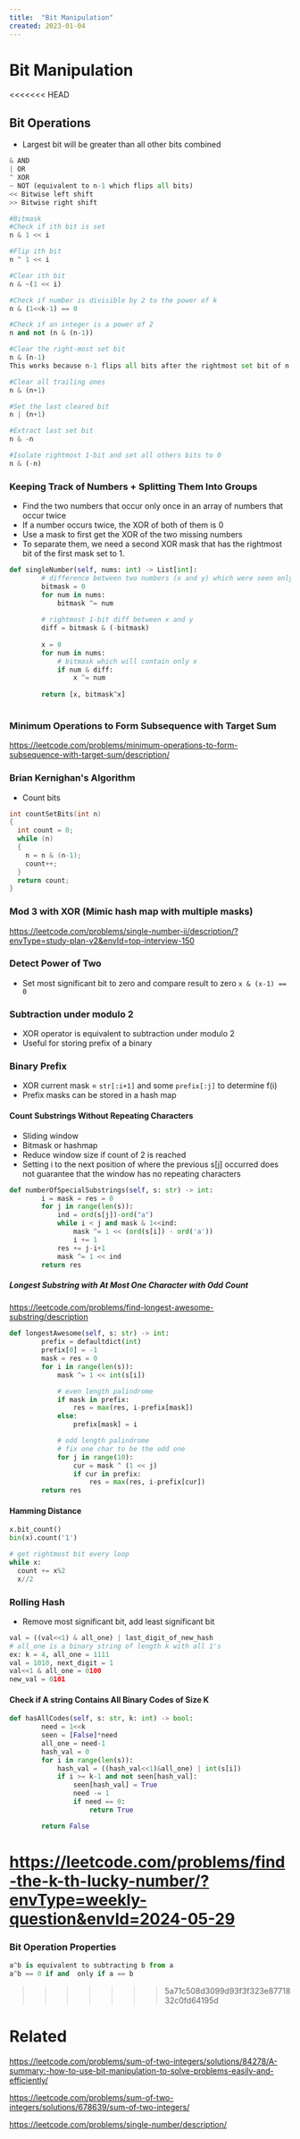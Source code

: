 ```yaml
---
title:  "Bit Manipulation"
created: 2023-01-04
---
```

# Bit Manipulation

<<<<<<< HEAD
## Bit Operations

- Largest bit will be greater than all other bits combined

```python
& AND
| OR
^ XOR
~ NOT (equivalent to n-1 which flips all bits)
<< Bitwise left shift
>> Bitwise right shift

#Bitmask
#Check if ith bit is set
n & 1 << i

#Flip ith bit
n ^ 1 << i 

#Clear ith bit
n & ~(1 << i)

#Check if number is divisible by 2 to the power of k
n & (1<<k-1) == 0

#Check if an integer is a power of 2
n and not (n & (n-1))

#Clear the right-most set bit
n & (n-1)
This works because n-1 flips all bits after the rightmost set bit of n

#Clear all trailing ones
n & (n+1)

#Set the last cleared bit
n | (n+1)

#Extract last set bit
n & -n

#Isolate rightmost 1-bit and set all others bits to 0
n & (-n) 

```

### Keeping Track of Numbers + Splitting Them Into Groups 
- Find the two numbers that occur only once in an array of numbers that occur twice
- If a number occurs twice, the XOR of both of them is 0
- Use a mask to first get the XOR of the two missing numbers
- To separate them, we need a second XOR mask that has the rightmost bit of the first mask set to 1. 
```python
def singleNumber(self, nums: int) -> List[int]:
        # difference between two numbers (x and y) which were seen only once
        bitmask = 0
        for num in nums:
            bitmask ^= num
        
        # rightmost 1-bit diff between x and y
        diff = bitmask & (-bitmask)
        
        x = 0
        for num in nums:
            # bitmask which will contain only x
            if num & diff:
                x ^= num
        
        return [x, bitmask^x]
                
```

### Minimum Operations to Form Subsequence with Target Sum
https://leetcode.com/problems/minimum-operations-to-form-subsequence-with-target-sum/description/

### Brian Kernighan's Algorithm

- Count bits

```c++
int countSetBits(int n)
{
  int count = 0;
  while (n)
  {
    n = n & (n-1);
    count++;
  }
  return count;
}

```

### Mod 3 with XOR (Mimic hash map with multiple masks)
https://leetcode.com/problems/single-number-ii/description/?envType=study-plan-v2&envId=top-interview-150
### Detect Power of Two

- Set most significant bit to zero and compare result to zero
  `x & (x-1) == 0`

### Subtraction under modulo 2

- XOR operator is equivalent to subtraction under modulo 2
- Useful for storing prefix of a binary

### Binary Prefix

- XOR current mask = `str[:i+1]` and some `prefix[:j]` to determine f(i)
- Prefix masks can be stored in a hash map

#### Count Substrings Without Repeating Characters

- Sliding window
- Bitmask or hashmap
- Reduce window size if count of 2 is reached
- Setting i to the next position of where the previous s[j] occurred does not guarantee that the window has no repeating characters

```python
def numberOfSpecialSubstrings(self, s: str) -> int:
        i = mask = res = 0
        for j in range(len(s)):
            ind = ord(s[j])-ord("a")
            while i < j and mask & 1<<ind:
                mask ^= 1 << (ord(s[i]) - ord('a'))
                i += 1
            res += j-i+1
            mask ^= 1 << ind
        return res
```

##### Longest Substring with At Most One Character with Odd Count

https://leetcode.com/problems/find-longest-awesome-substring/description

```python
def longestAwesome(self, s: str) -> int:
        prefix = defaultdict(int)
        prefix[0] = -1
        mask = res = 0
        for i in range(len(s)):
            mask ^= 1 << int(s[i])

            # even length palindrome
            if mask in prefix:
                res = max(res, i-prefix[mask])
            else:
                prefix[mask] = i

            # odd length palindrome
            # fix one char to be the odd one
            for j in range(10):
                cur = mask ^ (1 << j)
                if cur in prefix:
                    res = max(res, i-prefix[cur])
        return res
```

#### Hamming Distance

```python
x.bit_count()
bin(x).count('1')

# get rightmost bit every loop
while x:
  count += x%2
  x//2
```

### Rolling Hash

- Remove most significant bit, add least significant bit

```python
val = ((val<<1) & all_one) | last_digit_of_new_hash
# all_one is a binary string of length k with all 1's
ex: k = 4, all_one = 1111
val = 1010, next_digit = 1
val<<1 & all_one = 0100
new_val = 0101
```

#### Check if A string Contains All Binary Codes of Size K

```python
def hasAllCodes(self, s: str, k: int) -> bool:
        need = 1<<k
        seen = [False]*need
        all_one = need-1
        hash_val = 0
        for i in range(len(s)):
            hash_val = ((hash_val<<1)&all_one) | int(s[i])
            if i >= k-1 and not seen[hash_val]:
                seen[hash_val] = True
                need -= 1
                if need == 0:
                    return True

        return False
```


https://leetcode.com/problems/find-the-k-th-lucky-number/?envType=weekly-question&envId=2024-05-29
=======
### Bit Operation Properties
```python
a^b is equivalent to subtracting b from a
a^b == 0 if and  only if a == b
```

>>>>>>> 5a71c508d3099d93f3f323e8771832c0fd64195d
# Related
https://leetcode.com/problems/sum-of-two-integers/solutions/84278/A-summary:-how-to-use-bit-manipulation-to-solve-problems-easily-and-efficiently/

https://leetcode.com/problems/sum-of-two-integers/solutions/678639/sum-of-two-integers/

https://leetcode.com/problems/single-number/description/